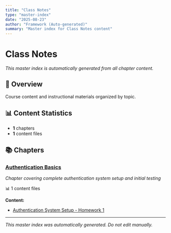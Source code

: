 ```yaml
---
title: "Class Notes"
type: "master-index"
date: "2025-08-23"
author: "Framework (Auto-generated)"
summary: "Master index for Class Notes content"
---
```


# Class Notes

*This master index is automatically generated from all chapter content.*

## 📖 Overview

Course content and instructional materials organized by topic.

## 📊 Content Statistics

- **1** chapters
- **1** content files

## 📚 Chapters

### [Authentication Basics](01_authentication_basics/00_index.md)
*Chapter covering complete authentication system setup and initial testing*

📊 1 content files

**Content:**
- [Authentication System Setup - Homework 1](01_authentication_basics/01_homework_auth_setup.md)

---

*This master index was automatically generated. Do not edit manually.*